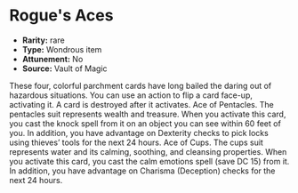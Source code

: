 
# Rogue's Aces

* **Rarity:** rare
* **Type:** Wondrous item
* **Attunement:** No
* **Source:** Vault of Magic


These four, colorful parchment cards have long bailed the daring out of hazardous situations. You can use an action to flip a card face-up, activating it. A card is destroyed after it activates. Ace of Pentacles. The pentacles suit represents wealth and treasure. When you activate this card, you cast the knock spell from it on an object you can see within 60 feet of you. In addition, you have advantage on Dexterity checks to pick locks using thieves’ tools for the next 24 hours. Ace of Cups. The cups suit represents water and its calming, soothing, and cleansing properties. When you activate this card, you cast the calm emotions spell (save DC 15) from it. In addition, you have advantage on Charisma (Deception) checks for the next 24 hours.
